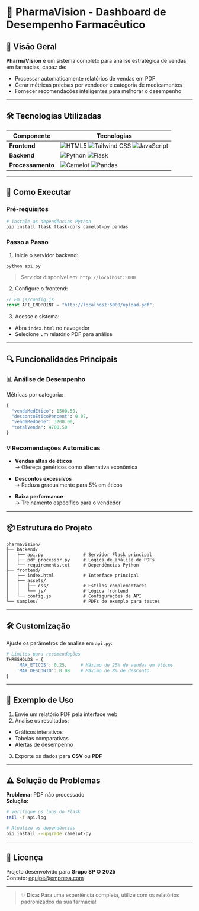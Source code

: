 
# 💊 PharmaVision - Dashboard de Desempenho Farmacêutico

## 🌟 Visão Geral

**PharmaVision** é um sistema completo para análise estratégica de vendas em farmácias, capaz de:

- Processar automaticamente relatórios de vendas em PDF  
- Gerar métricas precisas por vendedor e categoria de medicamentos  
- Fornecer recomendações inteligentes para melhorar o desempenho  

---

## 🛠 Tecnologias Utilizadas

| Componente     | Tecnologias |
|----------------|-------------|
| **Frontend**   | ![HTML5](https://img.shields.io/badge/HTML5-E34F26?logo=html5&logoColor=white) ![Tailwind CSS](https://img.shields.io/badge/Tailwind_CSS-38B2AC?logo=tailwind-css&logoColor=white) ![JavaScript](https://img.shields.io/badge/JavaScript-F7DF1E?logo=javascript&logoColor=black) |
| **Backend**    | ![Python](https://img.shields.io/badge/Python-3776AB?logo=python&logoColor=white) ![Flask](https://img.shields.io/badge/Flask-000000?logo=flask&logoColor=white) |
| **Processamento** | ![Camelot](https://img.shields.io/badge/Camelot-FF6B6B?logo=pdf&logoColor=white) ![Pandas](https://img.shields.io/badge/Pandas-150458?logo=pandas&logoColor=white) |

---

## 🚀 Como Executar

### Pré-requisitos

```bash
# Instale as dependências Python
pip install flask flask-cors camelot-py pandas
```

### Passo a Passo

1. Inicie o servidor backend:

```bash
python api.py
```

> Servidor disponível em: `http://localhost:5000`

2. Configure o frontend:

```javascript
// Em js/config.js
const API_ENDPOINT = "http://localhost:5000/upload-pdf";
```

3. Acesse o sistema:

- Abra `index.html` no navegador  
- Selecione um relatório PDF para análise  

---

## 🔍 Funcionalidades Principais

### 📊 Análise de Desempenho

Métricas por categoria:

```python
{
  "vendaMedEtico": 1500.50,
  "descontoEticoPercent": 0.07,
  "vendaMedGene": 3200.00,
  "totalVenda": 4700.50
}
```

### 💡 Recomendações Automáticas

- **Vendas altas de éticos**  
  → Ofereça genéricos como alternativa econômica

- **Descontos excessivos**  
  → Reduza gradualmente para 5% em éticos

- **Baixa performance**  
  → Treinamento específico para o vendedor

---

## 📦 Estrutura do Projeto

```text
pharmavision/
├── backend/
│   ├── api.py               # Servidor Flask principal
│   ├── pdf_processor.py     # Lógica de análise de PDFs
│   └── requirements.txt     # Dependências Python
├── frontend/
│   ├── index.html           # Interface principal
│   ├── assets/
│   │   ├── css/             # Estilos complementares
│   │   └── js/              # Lógica frontend
│   └── config.js            # Configurações de API
└── samples/                 # PDFs de exemplo para testes
```

---

## 🛠 Customização

Ajuste os parâmetros de análise em `api.py`:

```python
# Limites para recomendações
THRESHOLDS = {
    'MAX_ETICOS': 0.25,     # Máximo de 25% de vendas em éticos
    'MAX_DESCONTO': 0.08    # Máximo de 8% de desconto
}
```

---

## 📌 Exemplo de Uso

1. Envie um relatório PDF pela interface web  
2. Analise os resultados:

- Gráficos interativos  
- Tabelas comparativas  
- Alertas de desempenho  

3. Exporte os dados para **CSV** ou **PDF**

---

## ⚠️ Solução de Problemas

**Problema:** PDF não processado  
**Solução:**

```bash
# Verifique os logs do Flask
tail -f api.log

# Atualize as dependências
pip install --upgrade camelot-py
```

---

## 📄 Licença

Projeto desenvolvido para **Grupo SP © 2025**  
Contato: [equipe@empresa.com](mailto:equipe@empresa.com)

---

> ✨ **Dica:** Para uma experiência completa, utilize com os relatórios padronizados da sua farmácia!
